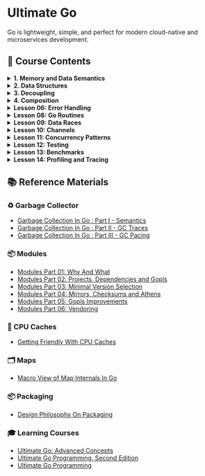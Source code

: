 # Ultimate Go

Go is lightweight, simple, and perfect for modern cloud-native and microservices development.

## 📗 Course Contents

<details>
<summary> <b> 1. Memory and Data Semantics</b> </summary>

- [Variables](https://github.com/gkjoyes/ultimate-go/tree/main/topics/language/variables/example1/example1.go)
- [Struct Types](https://github.com/gkjoyes/ultimate-go/tree/main/topics/language/struct_types/)
- [Pointers: Pass by Values](https://github.com/gkjoyes/ultimate-go/tree/main/topics/language/pointers/example1/example1.go)
- [Pointers: Sharing Data](https://github.com/gkjoyes/ultimate-go/tree/main/topics/language/pointers/example2/example2.go)
- [Pointers: Escape Analysis](https://github.com/gkjoyes/ultimate-go/tree/main/topics/language/pointers/example3/example3.go)
- [Pointers: Stack Growth](https://github.com/gkjoyes/ultimate-go/tree/main/topics/language/pointers/example4/example4.go)
- [Constants](https://github.com/gkjoyes/ultimate-go/tree/main/topics/language/constants/)

</details>

<details>
<summary> <b> 2. Data Structures</b> </summary>

- [Arrays: Mechanical Sympathy](https://github.com/gkjoyes/ultimate-go/tree/main/topics/language/arrays/example1)
- [Arrays: Semantics](https://github.com/gkjoyes/ultimate-go/tree/main/topics/language/arrays/example2/example2.go)
- [Arrays: Range Mechanics](https://github.com/gkjoyes/ultimate-go/tree/main/topics/language/arrays/example4/example4.go)
- [Slices: Declare, Length, and Reference Types](https://github.com/gkjoyes/ultimate-go/tree/main/topics/language/slices/example2/example2.go)
- [Slices: Appending Slices](https://github.com/gkjoyes/ultimate-go/tree/main/topics/language/slices/example4/example4.go)
- [Slices: Taking Slices of Slices](https://github.com/gkjoyes/ultimate-go/tree/main/topics/language/slices/example3/example3.go)
- [Slices: Strings and References](https://github.com/gkjoyes/ultimate-go/tree/main/topics/language/slices/example5/example5.go)
- [Slices: Strings and Slices](https://github.com/gkjoyes/ultimate-go/tree/main/topics/language/slices/example6/example6.go)
- [Slices: Range Mechanics](https://github.com/gkjoyes/ultimate-go/tree/main/topics/language/slices/example8/example8.go)
- [Maps](https://github.com/gkjoyes/ultimate-go/tree/main/topics/language/maps/)
  
</details>

<details>
<summary> <b> 3. Decoupling</b> </summary>

- [Methods: Value and Pointer Semantics](https://github.com/gkjoyes/ultimate-go/tree/main/topics/language/methods/example1/example1.go)
- [Methods: Function/Method Variables](https://github.com/gkjoyes/ultimate-go/tree/main/topics/language/methods/example3/example3.go)
- [Interfaces: Polymorphism](https://github.com/gkjoyes/ultimate-go/tree/main/topics/language/interfaces/example2/example2.go)
- [Interfaces: Method Sets and Address of Value](https://github.com/gkjoyes/ultimate-go/tree/main/topics/language/interfaces/example3/example3.go)
- [Interfaces: Storage by Value](https://github.com/gkjoyes/ultimate-go/tree/main/topics/language/interfaces/example5/example5.go)
- [Interfaces: Type Assertion](https://github.com/gkjoyes/ultimate-go/tree/main/topics/language/interfaces/example6/example6.go)
- [Embedding](https://github.com/gkjoyes/ultimate-go/tree/main/topics/language/embedding)
- [Exporting](https://github.com/gkjoyes/ultimate-go/tree/main/topics/language/exporting)
  
</details>

<details>
<summary> <b>4. Composition</b> </summary>

- [Grouping Types](https://github.com/gkjoyes/ultimate-go/tree/main/topics/design/grouping)
- [Decoupling](https://github.com/gkjoyes/ultimate-go/tree/main/topics/design/decoupling)
- [Conversion and Assertions](https://github.com/gkjoyes/ultimate-go/tree/main/topics/design/assertions)
- [Interface Pollution](https://github.com/gkjoyes/ultimate-go/tree/main/lesson_05/pollution)
- [Mocking](https://github.com/gkjoyes/ultimate-go/tree/main/lesson_05/mocking)
  
</details>

<details>
<summary> <b>Lesson 06: Error Handling</b> </summary>

- [Default Error Values](https://github.com/gkjoyes/ultimate-go/blob/main/lesson_06/example1/example1.go)
- [Error Variables](https://github.com/gkjoyes/ultimate-go/blob/main/lesson_06/example2/example2.go)
- [Type as Context](https://github.com/gkjoyes/ultimate-go/blob/main/lesson_06/example4/example4.go)
- [Behavior as Context](https://github.com/gkjoyes/ultimate-go/blob/main/lesson_06/example5/example5.go)
- [Find the Bug](https://github.com/gkjoyes/ultimate-go/blob/main/lesson_06/example6/example6.go)
- [Wrapping Errors](https://github.com/gkjoyes/ultimate-go/blob/main/lesson_06/example7/example7.go)
  
</details>

<details>
<summary> <b>Lesson 08: Go Routines</b> </summary>

- [Creating Go Routines](https://github.com/gkjoyes/ultimate-go/tree/main/lesson_08)

</details>

<details>
<summary> <b>Lesson 09: Data Races</b> </summary>

- [Managing Data Races](https://github.com/gkjoyes/ultimate-go/tree/main/lesson_09)

</details>

<details>
<summary> <b>Lesson 10: Channels</b> </summary>

- [Wait For Result](https://github.com/gkjoyes/ultimate-go/blob/main/lesson_10/example1/example1.go)
- [Fanout](https://github.com/gkjoyes/ultimate-go/blob/main/lesson_10/example2/example2.go)
- [Wait For Task](https://github.com/gkjoyes/ultimate-go/blob/main/lesson_10/example3/example3.go)
- [Pooling](https://github.com/gkjoyes/ultimate-go/blob/main/lesson_10/example4/example4.go)
- [Fanout Semaphore](https://github.com/gkjoyes/ultimate-go/blob/main/lesson_10/example5/example5.go)
- [Bounded Work Pooling](https://github.com/gkjoyes/ultimate-go/blob/main/lesson_10/example6/example6.go)
- [Drop Pattern](https://github.com/gkjoyes/ultimate-go/blob/main/lesson_10/example7/example7.go)
- [Cancellation Pattern](https://github.com/gkjoyes/ultimate-go/blob/main/lesson_10/example8/example8.go)

</details>

<details>
<summary> <b>Lesson 11: Concurrency Patterns</b> </summary>

- [Failure Detection](https://github.com/gkjoyes/ultimate-go/tree/main/lesson_11/example1)

</details>

<details>
<summary> <b>Lesson 12: Testing</b> </summary>

- [Basic Unit Testing](https://github.com/gkjoyes/ultimate-go/tree/main/lesson_12/example1)
- [Table Unit Testing](https://github.com/gkjoyes/ultimate-go/tree/main/lesson_12/example2)
- [Mocking Web Server Response](https://github.com/gkjoyes/ultimate-go/tree/main/lesson_12/example3)
- [Testing Internal Endpoints](https://github.com/gkjoyes/ultimate-go/tree/main/lesson_12/example4)
- [Sub Tests](https://github.com/gkjoyes/ultimate-go/tree/main/lesson_12/example5)

</details>

<details>
<summary> <b>Lesson 13: Benchmarks</b> </summary>

- [Basic Benchmarking](https://github.com/gkjoyes/ultimate-go/tree/main/lesson_13/example1)
- [Validate Benchmarking](https://github.com/gkjoyes/ultimate-go/tree/main/lesson_13/example2)
- [CPU-Bound Benchmarking](https://github.com/gkjoyes/ultimate-go/tree/main/lesson_13/example3)
- [IO-Bound Benchmarking](https://github.com/gkjoyes/ultimate-go/tree/main/lesson_13/example4)

</details>

<details>
<summary> <b>Lesson 14: Profiling and Tracing</b> </summary>

- [Stack Traces](https://github.com/gkjoyes/ultimate-go/tree/main/lesson_14/stack_trace)

</details>

## 📚 Reference Materials

### ♻️ Garbage Collector

- [Garbage Collection In Go : Part I - Semantics](https://www.ardanlabs.com/blog/2018/12/garbage-collection-in-go-part1-semantics.html)
- [Garbage Collection In Go : Part II - GC Traces](https://www.ardanlabs.com/blog/2019/05/garbage-collection-in-go-part2-gctraces.html)
- [Garbage Collection In Go : Part III - GC Pacing](https://www.ardanlabs.com/blog/2019/07/garbage-collection-in-go-part3-gcpacing.html)

### 📦 Modules

- [Modules Part 01: Why And What](https://www.ardanlabs.com/blog/2019/10/modules-01-why-and-what.html)
- [Modules Part 02: Projects, Dependencies and Gopls](https://www.ardanlabs.com/blog/2019/12/modules-02-projects-dependencies-gopls.html)
- [Modules Part 03: Minimal Version Selection](https://www.ardanlabs.com/blog/2019/12/modules-03-minimal-version-selection.html)
- [Modules Part 04: Mirrors, Checksums and Athens](https://www.ardanlabs.com/blog/2020/02/modules-04-mirros-checksums-athens.html)
- [Modules Part 05: Gopls Improvements](https://www.ardanlabs.com/blog/2020/04/modules-05-gopls-improvements.html)
- [Modules Part 06: Vendoring](https://www.ardanlabs.com/blog/2020/04/modules-06-vendoring.html)

### 🧠 CPU Caches

- [Getting Friendly With CPU Caches](https://www.ardanlabs.com/blog/2023/07/getting-friendly-with-cpu-caches.html)

### 🗂️ Maps

- [Macro View of Map Internals In Go](https://www.ardanlabs.com/blog/2013/12/macro-view-of-map-internals-in-go.html)

### 📦 Packaging

- [Design Philosophy On Packaging](https://www.ardanlabs.com/blog/2017/02/design-philosophy-on-packaging.html)

### 🎓 Learning Courses

- [Ultimate Go: Advanced Concepts](https://learning.oreilly.com/course/ultimate-go-advanced/9780135339503/)
- [Ultimate Go Programming, Second Edition](https://learning.oreilly.com/course/ultimate-go-programming/9780135261651/)
- [Ultimate Go Programming](https://learning.oreilly.com/course/ultimate-go-programming/9780134757476/)
